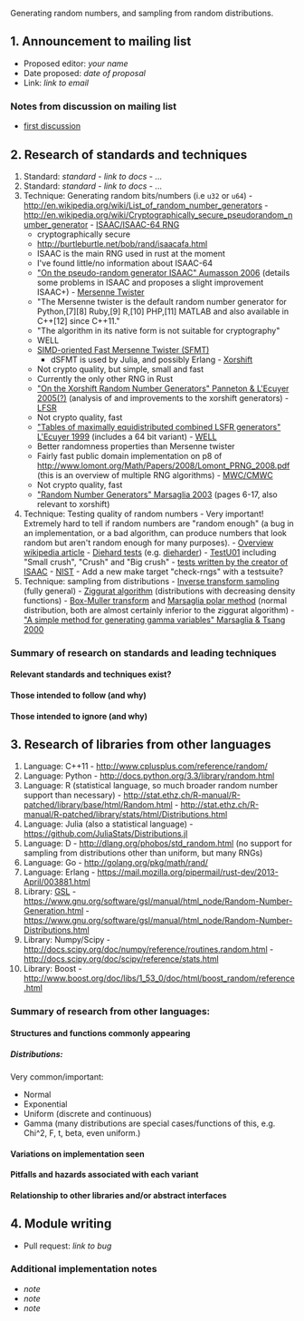 Generating random numbers, and sampling from random distributions.

## 1. Announcement to mailing list

  - Proposed editor: _your name_
  - Date proposed: _date of proposal_
  - Link: _link to email_

###  Notes from discussion on mailing list

  - [first discussion](https://mail.mozilla.org/pipermail/rust-dev/2013-April/003843.html)

## 2. Research of standards and techniques

  1. Standard: _standard_
    - _link to docs_
    - ...
  2. Standard: _standard_
    - _link to docs_
    - ...
  1. Technique: Generating random bits/numbers (i.e `u32` or `u64`)
    - http://en.wikipedia.org/wiki/List_of_random_number_generators
    - http://en.wikipedia.org/wiki/Cryptographically_secure_pseudorandom_number_generator
    - [ISAAC/ISAAC-64 RNG](http://en.wikipedia.org/wiki/ISAAC_%28cipher%29)
       - cryptographically secure
       - http://burtleburtle.net/bob/rand/isaacafa.html
       - ISAAC is the main RNG used in rust at the moment
       - I've found little/no information about ISAAC-64
       - ["On the pseudo-random generator ISAAC" Aumasson 2006](http://eprint.iacr.org/2006/438.pdf) (details some problems in ISAAC and proposes a slight improvement ISAAC+)
    - [Mersenne Twister](http://en.wikipedia.org/wiki/Mersenne_twister)
       - "The Mersenne twister is the default random number generator for Python,[7][8] Ruby,[9] R,[10] PHP,[11] MATLAB and also available in C++[12] since C++11."
       - "The algorithm in its native form is not suitable for cryptography"
       - WELL
       - [SIMD-oriented Fast Mersenne Twister (SFMT)](http://www.math.sci.hiroshima-u.ac.jp/~m-mat/MT/SFMT/)
          - dSFMT is used by Julia, and possibly Erlang
    - [Xorshift](http://en.wikipedia.org/wiki/Xorshift)
       - Not crypto quality, but simple, small and fast
       - Currently the only other RNG in Rust
       - ["On the Xorshift Random Number Generators" Panneton & L'Ecuyer 2005(?)](http://citeseerx.ist.psu.edu/viewdoc/download?doi=10.1.1.63.7497&rep=rep1&type=pdf) (analysis of and improvements to the xorshift generators)
    - [LFSR](http://en.wikipedia.org/wiki/Linear_feedback_shift_registers)
       - Not crypto quality, fast
       - ["Tables of maximally equidistributed combined LSFR generators" L'Ecuyer 1999](http://www.ams.org/mcom/1999-68-225/S0025-5718-99-01039-X/S0025-5718-99-01039-X.pdf) (includes a 64 bit variant)
    - [WELL](http://en.wikipedia.org/wiki/Well_Equidistributed_Long-period_Linear)
       - Better randomness properties than Mersenne twister
       - Fairly fast public domain implementation on p8 of http://www.lomont.org/Math/Papers/2008/Lomont_PRNG_2008.pdf (this is an overview of multiple RNG algorithms)
    - [MWC/CMWC](http://en.wikipedia.org/wiki/Multiply-with-carry)
       - Not crypto quality, fast
       - ["Random Number Generators" Marsaglia 2003](http://www.jmasm.com/journal/2003_vol2_no1.pdf) (pages 6-17, also relevant to xorshift)
  2. Technique: Testing quality of random numbers 
    - Very important! Extremely hard to tell if random numbers are "random enough" (a bug in an implementation, or a bad algorithm, can produce numbers that look random but aren't random enough for many purposes).
    - [Overview wikipedia article](http://en.wikipedia.org/wiki/Randomness_test)
    - [Diehard tests](http://en.wikipedia.org/wiki/Diehard_tests) (e.g. [dieharder](http://www.phy.duke.edu/~rgb/General/dieharder.php))
    - [TestU01](http://en.wikipedia.org/wiki/TestU01) including "Small crush", "Crush" and "Big crush"
    - [tests written by the creator of ISAAC](http://burtleburtle.net/bob/rand/testsfor.html)
    - [NIST](http://csrc.nist.gov/groups/ST/toolkit/rng/index.html)
    - Add a new make target "check-rngs" with a testsuite? 
  3. Technique: sampling from distributions
    - [Inverse transform sampling](http://en.wikipedia.org/wiki/Inverse_transform_sampling) (fully general)
    - [Ziggurat algorithm](http://en.wikipedia.org/wiki/Ziggurat_algorithm) (distributions with decreasing density functions)
    - [Box-Muller transform](https://en.wikipedia.org/wiki/Box%E2%80%93Muller_transform) and [Marsaglia polar method](https://en.wikipedia.org/wiki/Marsaglia_polar_method) (normal distribution, both are almost certainly inferior to the ziggurat algorithm)
    - ["A simple method for generating gamma variables" Marsaglia & Tsang 2000](http://dl.acm.org/citation.cfm?id=358414)

### Summary of research on standards and leading techniques
#### Relevant standards and techniques exist?
#### Those intended to follow (and why)
#### Those intended to ignore (and why)

## 3. Research of libraries from other languages

  1. Language: C++11
    - http://www.cplusplus.com/reference/random/
  2. Language: Python
    - http://docs.python.org/3.3/library/random.html
  3. Language: R (statistical language, so much broader random number support than necessary)
    - http://stat.ethz.ch/R-manual/R-patched/library/base/html/Random.html
    - http://stat.ethz.ch/R-manual/R-patched/library/stats/html/Distributions.html
  4. Language: Julia (also a statistical language)
    - https://github.com/JuliaStats/Distributions.jl
  4. Language: D
    - http://dlang.org/phobos/std_random.html (no support for sampling from distributions other than uniform, but many RNGs)
  5. Language: Go
    - http://golang.org/pkg/math/rand/
  6. Language: Erlang
    - https://mail.mozilla.org/pipermail/rust-dev/2013-April/003881.html
  4. Library: [GSL](https://www.gnu.org/software/gsl/manual/html_node/)
    - https://www.gnu.org/software/gsl/manual/html_node/Random-Number-Generation.html
    - https://www.gnu.org/software/gsl/manual/html_node/Random-Number-Distributions.html
  5. Library: Numpy/Scipy
    - http://docs.scipy.org/doc/numpy/reference/routines.random.html
    - http://docs.scipy.org/doc/scipy/reference/stats.html
  6. Library: Boost
    - http://www.boost.org/doc/libs/1_53_0/doc/html/boost_random/reference.html

### Summary of research from other languages:
#### Structures and functions commonly appearing

##### Distributions:

Very common/important:

 - Normal
 - Exponential
 - Uniform (discrete and continuous)
 - Gamma (many distributions are special cases/functions of this, e.g. Chi^2, F, t, beta, even uniform.)

#### Variations on implementation seen
#### Pitfalls and hazards associated with each variant
#### Relationship to other libraries and/or abstract interfaces

## 4. Module writing

  - Pull request: _link to bug_

### Additional implementation notes

  - _note_
  - _note_
  - _note_